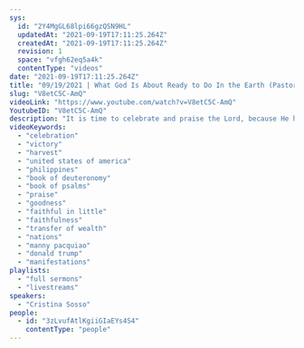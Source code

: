 ```yaml
---
sys:
  id: "2Y4MgGL68lpi66gzQSN9HL"
  updatedAt: "2021-09-19T17:11:25.264Z"
  createdAt: "2021-09-19T17:11:25.264Z"
  revision: 1
  space: "vfgh62eq5a4k"
  contentType: "videos"
date: "2021-09-19T17:11:25.264Z"
title: "09/19/2021 | What God Is About Ready to Do In the Earth (Pastor Cristina Sosso)"
slug: "V8etC5C-AmQ"
videoLink: "https://www.youtube.com/watch?v=V8etC5C-AmQ"
YoutubeID: "V8etC5C-AmQ"
description: "It is time to celebrate and praise the Lord, because He has already decreed His Word over the United States of America and the Philippines. God is faithful and because He is faithful every promise has spoken for His Church and the nations will surely come to pass. Let us all step out in faith and complete obedience so that we too can be a part of this move. This sermon was delivered by Pastor Cris Sosso at Freedom Fellowship Church International on September 19, 2021."
videoKeywords:
  - "celebration"
  - "victory"
  - "harvest"
  - "united states of america"
  - "philippines"
  - "book of deuteronomy"
  - "book of psalms"
  - "praise"
  - "goodness"
  - "faithful in little"
  - "faithfulness"
  - "transfer of wealth"
  - "nations"
  - "manny pacquiao"
  - "donald trump"
  - "manifestations"
playlists:
  - "full sermons"
  - "livestreams"
speakers:
  - "Cristina Sosso"
people:
  - id: "3zLvufAtlKgiiGIaEYs4S4"
    contentType: "people"
---
```

